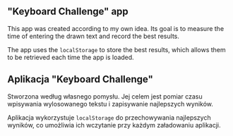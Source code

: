 ## "Keyboard Challenge" app

This app was created according to my own idea. Its goal is to measure the time of entering the drawn text and record the best results.

The app uses the `localStorage` to store the best results, which allows them to be retrieved each time the app is loaded.

## Aplikacja "Keyboard Challenge"

Stworzona według własnego pomysłu. Jej celem jest pomiar czasu wpisywania wylosowanego tekstu i zapisywanie najlepszych wyników.

Aplikacja wykorzystuje `localStorage` do przechowywania najlepszych wyników, co umożliwia ich wczytanie przy każdym załadowaniu aplikacji.
